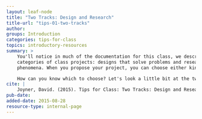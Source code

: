 ```yaml
---
layout: leaf-node
title: "Two Tracks: Design and Research"
title-url: "tips-01-two-tracks"
author: 
groups: Introduction
categories: tips-for-class
topics: introductory-resources
summary: >
    You'll notice in much of the documentation for this class, we describe two general
    categories of class projects: designs that solve problems and research that investigates
    phenomena. When you propose your project, you can choose either kind of project.

    How can you know which to choose? Let's look a little bit at the two types of projects.
cite: |
    Joyner, David. (2015). Tips for Class: Two Tracks: Design and Research. Udacity. August 28, 2015.
pub-date: 
added-date: 2015-08-28
resource-type: internal-page
---
```

